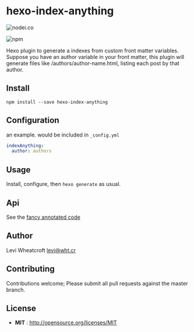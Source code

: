 # hexo-index-anything

![nodei.co](https://nodei.co/npm/hexo-index-anything.png?downloads=true&downloadRank=true&stars=true)

![npm](https://img.shields.io/npm/v/hexo-index-anything.svg)

Hexo plugin to generate a indexes from custom front matter variables. Suppose
you have an author variable in your front matter, this plugin will generate
files like /authors/author-name.html, listing each post by that author.

## Install

`npm install --save hexo-index-anything`

## Configuration

an example. would be included in `_config.yml`

```yaml
indexAnything:
  author: authors
```

## Usage

Install, configure, then `hexo generate` as usual.

## Api

See the [fancy annotated code](http://leviwheatcroft.github.io/hexo-index-anything/docs/index.js.html)

## Author

Levi Wheatcroft <levi@wht.cr>

## Contributing

Contributions welcome; Please submit all pull requests against the master
branch.

## License

 - **MIT** : http://opensource.org/licenses/MIT
